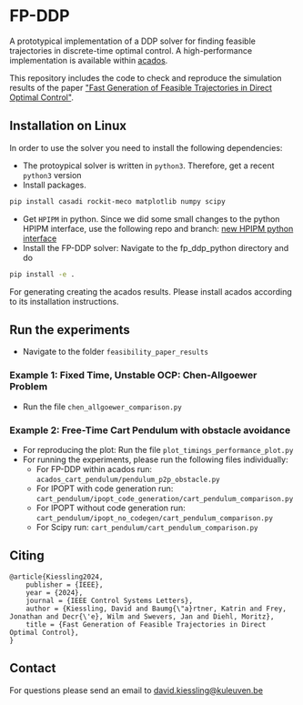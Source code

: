 # FP-DDP
A prototypical implementation of a DDP solver for finding feasible trajectories in discrete-time optimal control. A high-performance implementation is available within [acados](https://github.com/acados/acados).

This repository includes the code to check and reproduce the simulation results of the paper ["Fast Generation of Feasible Trajectories in Direct Optimal Control"](https://arxiv.org/abs/2403.10115).

## Installation on Linux

In order to use the solver you need to install the following dependencies:
- The protoypical solver is written in `python3`. Therefore, get a recent `python3` version
- Install packages.
```bash
pip install casadi rockit-meco matplotlib numpy scipy
```
- Get `HPIPM` in python. Since we did some small changes to the python HPIPM interface, use the following repo and branch: <a href="https://github.com/sandmaennchen/hpipm/tree/nice_interface">new HPIPM python interface</a>
- Install the FP-DDP solver: Navigate to the fp_ddp_python directory and do
```bash
pip install -e .
```
For generating creating the acados results. Please install acados according to its installation instructions.

## Run the experiments
- Navigate to the folder `feasibility_paper_results`

### Example 1: Fixed Time, Unstable OCP: Chen-Allgoewer Problem
- Run the file `chen_allgoewer_comparison.py`

### Example 2: Free-Time Cart Pendulum with obstacle avoidance
- For reproducing the plot: Run the file `plot_timings_performance_plot.py`
- For running the experiments, please run the following files individually:
  - For FP-DDP within acados run: `acados_cart_pendulum/pendulum_p2p_obstacle.py`
  - For IPOPT with code generation run: `cart_pendulum/ipopt_code_generation/cart_pendulum_comparison.py`
  - For IPOPT without code generation run: `cart_pendulum/ipopt_no_codegen/cart_pendulum_comparison.py`
  - For Scipy run: `cart_pendulum/cart_pendulum_comparison.py`

## Citing
```
@article{Kiessling2024,
	publisher = {IEEE},
	year = {2024},
	journal = {IEEE Control Systems Letters},
	author = {Kiessling, David and Baumg{\"a}rtner, Katrin and Frey, Jonathan and Decr{\'e}, Wilm and Swevers, Jan and Diehl, Moritz},
	title = {Fast Generation of Feasible Trajectories in Direct Optimal Control},
}
```

## Contact
For questions please send an email to david.kiessling@kuleuven.be
